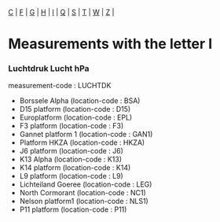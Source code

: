 [C](measurement_C.md) | [F](measurement_F.md) | [G](measurement_G.md) | [H](measurement_H.md) | [I](measurement_I.md) | [Q](measurement_Q.md) | [S](measurement_S.md) | [T](measurement_T.md) | [W](measurement_W.md) | [Z](measurement_Z.md) | 

# Measurements with the letter I #

### Luchtdruk Lucht hPa ###
measurement-code : LUCHTDK

* Borssele Alpha (location-code : BSA)
* D15 platform (location-code : D15)
* Europlatform (location-code : EPL)
* F3 platform (location-code : F3)
* Gannet platform 1 (location-code : GAN1)
* Platform HKZA (location-code : HKZA)
* J6 platform (location-code : J6)
* K13 Alpha (location-code : K13)
* K14 platform (location-code : K14)
* L9 platform (location-code : L9)
* Lichteiland Goeree (location-code : LEG)
* North Cormorant (location-code : NC1)
* Nelson platform1 (location-code : NLS1)
* P11 platform (location-code : P11)


